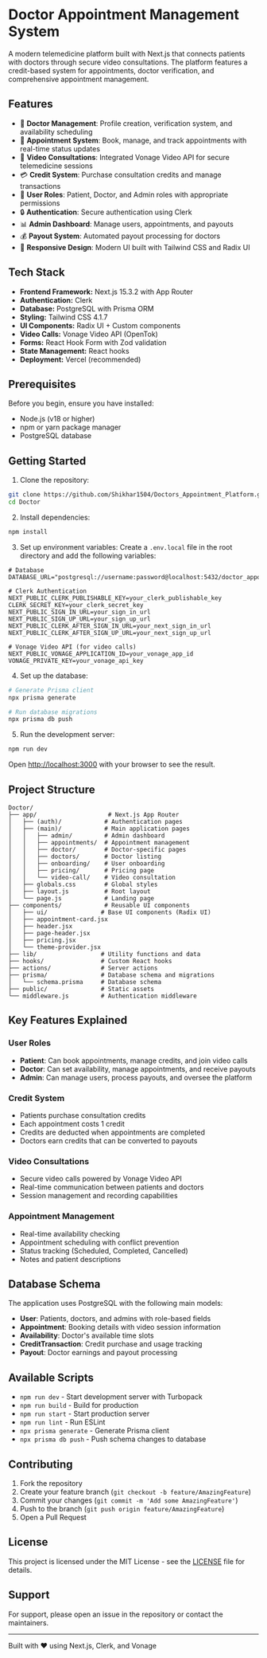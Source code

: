 # Doctor Appointment Management System

A modern telemedicine platform built with Next.js that connects patients with doctors through secure video consultations. The platform features a credit-based system for appointments, doctor verification, and comprehensive appointment management.

## Features

- 🏥 **Doctor Management**: Profile creation, verification system, and availability scheduling
- 📅 **Appointment System**: Book, manage, and track appointments with real-time status updates
- 🎥 **Video Consultations**: Integrated Vonage Video API for secure telemedicine sessions
- 💳 **Credit System**: Purchase consultation credits and manage transactions
- 👥 **User Roles**: Patient, Doctor, and Admin roles with appropriate permissions
- 🔒 **Authentication**: Secure authentication using Clerk
- 📊 **Admin Dashboard**: Manage users, appointments, and payouts
- 💰 **Payout System**: Automated payout processing for doctors
- 📱 **Responsive Design**: Modern UI built with Tailwind CSS and Radix UI

## Tech Stack

- **Frontend Framework:** Next.js 15.3.2 with App Router
- **Authentication:** Clerk
- **Database:** PostgreSQL with Prisma ORM
- **Styling:** Tailwind CSS 4.1.7
- **UI Components:** Radix UI + Custom components
- **Video Calls:** Vonage Video API (OpenTok)
- **Forms:** React Hook Form with Zod validation
- **State Management:** React hooks
- **Deployment:** Vercel (recommended)

## Prerequisites

Before you begin, ensure you have installed:

- Node.js (v18 or higher)
- npm or yarn package manager
- PostgreSQL database

## Getting Started

1. Clone the repository:

```bash
git clone https://github.com/Shikhar1504/Doctors_Appointment_Platform.git
cd Doctor
```

2. Install dependencies:

```bash
npm install
```

3. Set up environment variables:
   Create a `.env.local` file in the root directory and add the following variables:

```env
# Database
DATABASE_URL="postgresql://username:password@localhost:5432/doctor_appointment"

# Clerk Authentication
NEXT_PUBLIC_CLERK_PUBLISHABLE_KEY=your_clerk_publishable_key
CLERK_SECRET_KEY=your_clerk_secret_key
NEXT_PUBLIC_SIGN_IN_URL=your_sign_in_url
NEXT_PUBLIC_SIGN_UP_URL=your_sign_up_url
NEXT_PUBLIC_CLERK_AFTER_SIGN_IN_URL=your_next_sign_in_url
NEXT_PUBLIC_CLERK_AFTER_SIGN_UP_URL=your_next_sign_up_url

# Vonage Video API (for video calls)
NEXT_PUBLIC_VONAGE_APPLICATION_ID=your_vonage_app_id
VONAGE_PRIVATE_KEY=your_vonage_api_key
```

4. Set up the database:

```bash
# Generate Prisma client
npx prisma generate

# Run database migrations
npx prisma db push
```

5. Run the development server:

```bash
npm run dev
```

Open [http://localhost:3000](http://localhost:3000) with your browser to see the result.

## Project Structure

```
Doctor/
├── app/                    # Next.js App Router
│   ├── (auth)/            # Authentication pages
│   ├── (main)/            # Main application pages
│   │   ├── admin/         # Admin dashboard
│   │   ├── appointments/  # Appointment management
│   │   ├── doctor/        # Doctor-specific pages
│   │   ├── doctors/       # Doctor listing
│   │   ├── onboarding/    # User onboarding
│   │   ├── pricing/       # Pricing page
│   │   └── video-call/    # Video consultation
│   ├── globals.css        # Global styles
│   ├── layout.js          # Root layout
│   └── page.js            # Landing page
├── components/            # Reusable UI components
│   ├── ui/               # Base UI components (Radix UI)
│   ├── appointment-card.jsx
│   ├── header.jsx
│   ├── page-header.jsx
│   ├── pricing.jsx
│   └── theme-provider.jsx
├── lib/                  # Utility functions and data
├── hooks/                # Custom React hooks
├── actions/              # Server actions
├── prisma/               # Database schema and migrations
│   └── schema.prisma     # Database schema
├── public/               # Static assets
└── middleware.js         # Authentication middleware
```

## Key Features Explained

### User Roles

- **Patient**: Can book appointments, manage credits, and join video calls
- **Doctor**: Can set availability, manage appointments, and receive payouts
- **Admin**: Can manage users, process payouts, and oversee the platform

### Credit System

- Patients purchase consultation credits
- Each appointment costs 1 credit
- Credits are deducted when appointments are completed
- Doctors earn credits that can be converted to payouts

### Video Consultations

- Secure video calls powered by Vonage Video API
- Real-time communication between patients and doctors
- Session management and recording capabilities

### Appointment Management

- Real-time availability checking
- Appointment scheduling with conflict prevention
- Status tracking (Scheduled, Completed, Cancelled)
- Notes and patient descriptions

## Database Schema

The application uses PostgreSQL with the following main models:

- **User**: Patients, doctors, and admins with role-based fields
- **Appointment**: Booking details with video session information
- **Availability**: Doctor's available time slots
- **CreditTransaction**: Credit purchase and usage tracking
- **Payout**: Doctor earnings and payout processing

## Available Scripts

- `npm run dev` - Start development server with Turbopack
- `npm run build` - Build for production
- `npm run start` - Start production server
- `npm run lint` - Run ESLint
- `npx prisma generate` - Generate Prisma client
- `npx prisma db push` - Push schema changes to database

## Contributing

1. Fork the repository
2. Create your feature branch (`git checkout -b feature/AmazingFeature`)
3. Commit your changes (`git commit -m 'Add some AmazingFeature'`)
4. Push to the branch (`git push origin feature/AmazingFeature`)
5. Open a Pull Request

## License

This project is licensed under the MIT License - see the [LICENSE](LICENSE) file for details.

## Support

For support, please open an issue in the repository or contact the maintainers.

---

Built with ❤️ using Next.js, Clerk, and Vonage
